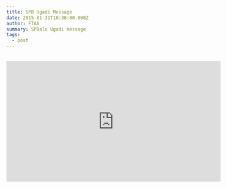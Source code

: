 ```yaml
---
title: SPB Ugadi Message
date: 2015-01-31T10:38:00.000Z
author: FTAA
summary: SPBalu Ugadi message
tags:
  - post
---
```

<br>
<iframe width="560" height="315" src="https://www.youtube-nocookie.com/embed/7eo_a6eLlcY?controls=0" frameborder="0" allow="accelerometer; autoplay; encrypted-media; gyroscope; picture-in-picture" allowfullscreen></iframe>